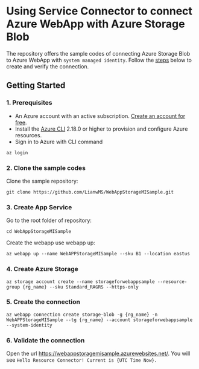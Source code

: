 # Using Service Connector to connect Azure WebApp with Azure Storage Blob

The repository offers the sample codes of connecting Azure Storage Blob to Azure WebApp with `system managed identity`. Follow the [steps](#getting-started) below to create and verify the connection.

## Getting Started

### 1. Prerequisites

- An Azure account with an active subscription. [Create an account for free](https://azure.microsoft.com/free/?ref=microsoft.com&utm_source=microsoft.com&utm_medium=docs&utm_campaign=visualstudio).
- Install the <a href="/cli/azure/install-azure-cli" target="_blank">Azure CLI</a> 2.18.0 or higher to provision and configure Azure resources.
- Sign in to Azure with CLI command

```azurecli
az login
```

### 2. Clone the sample codes

Clone the sample repository:
```terminal
git clone https://github.com/LianwMS/WebAppStorageMISample.git
```

### 3. Create App Service 
Go to the root folder of repository:
```terminal
cd WebAppStorageMISample
```

Create the webapp use webapp up:
```terminal
az webapp up --name WebAPPStorageMISample --sku B1 --location eastus
```

### 4. Create Azure Storage
```terminal
az storage account create --name storageforwebappsample --resource-group {rg_name} --sku Standard_RAGRS --https-only
```

### 5. Create the connection
```terminal
az webapp connection create storage-blob -g {rg_name} -n WebAPPStorageMISample --tg {rg_name} --account storageforwebappsample --system-identity
```

### 6. Validate the connection
Open the url https://webappstoragemisample.azurewebsites.net/.
You will see `Hello Resource Connector! Current is {UTC Time Now}.`
